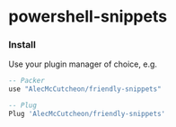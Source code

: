 # powershell-snippets

### Install

Use your plugin manager of choice, e.g.

```lua
-- Packer
use "AlecMcCutcheon/friendly-snippets"

-- Plug
Plug 'AlecMcCutcheon/friendly-snippets'

